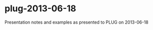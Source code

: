 plug-2013-06-18
===============

Presentation notes and examples as presented to PLUG on 2013-06-18

